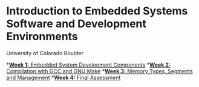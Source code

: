 # Introduction to Embedded Systems Software and Development Environments
University of Colorado Boulder

*[**Week 1:** Embedded System Development Components](1_week)
*[**Week 2:** Compilation with GCC and GNU Make](2_week)
*[**Week 3:** Memory Types, Segments and Management](3_week)
*[**Week 4:** Final Assessment](4_week)
